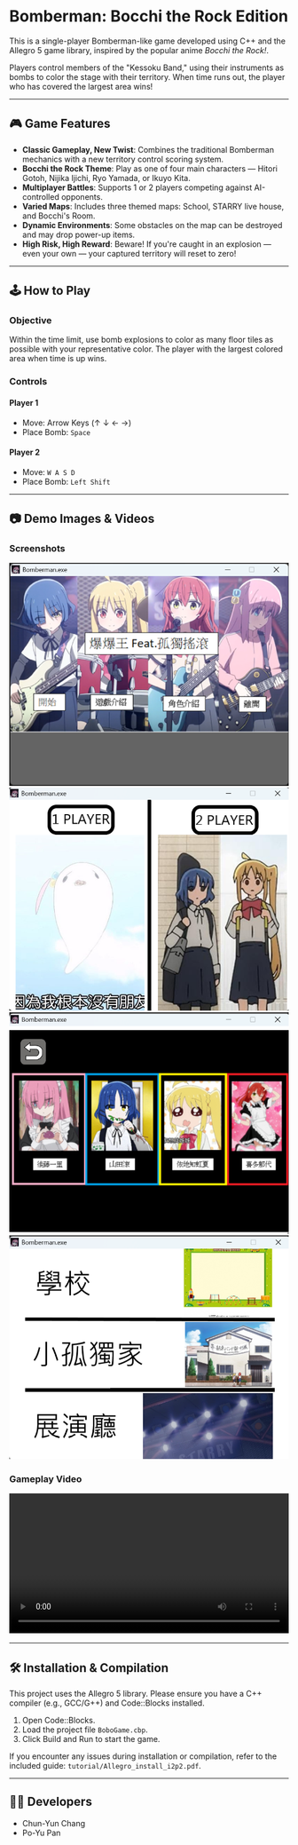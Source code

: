 # Bomberman: Bocchi the Rock Edition

This is a single-player Bomberman-like game developed using C++ and the Allegro 5 game library, inspired by the popular anime *Bocchi the Rock!*.

Players control members of the "Kessoku Band," using their instruments as bombs to color the stage with their territory. When time runs out, the player who has covered the largest area wins!

---

## 🎮 Game Features

* **Classic Gameplay, New Twist**: Combines the traditional Bomberman mechanics with a new territory control scoring system.
* **Bocchi the Rock Theme**: Play as one of four main characters — Hitori Gotoh, Nijika Ijichi, Ryo Yamada, or Ikuyo Kita.
* **Multiplayer Battles**: Supports 1 or 2 players competing against AI-controlled opponents.
* **Varied Maps**: Includes three themed maps: School, STARRY live house, and Bocchi's Room.
* **Dynamic Environments**: Some obstacles on the map can be destroyed and may drop power-up items.
* **High Risk, High Reward**: Beware! If you're caught in an explosion — even your own — your captured territory will reset to zero!

---

## 🕹️ How to Play

### Objective

Within the time limit, use bomb explosions to color as many floor tiles as possible with your representative color. The player with the largest colored area when time is up wins.

### Controls

#### Player 1

* Move: Arrow Keys (↑ ↓ ← →)
* Place Bomb: `Space`

#### Player 2

* Move: `W A S D`
* Place Bomb: `Left Shift`

---

## 📷 Demo Images & Videos

### Screenshots

![Screenshot 1](images/image1.png)
![Screenshot 2](images/image2.png)
![Screenshot 3](images/image3.png)
![Screenshot 4](images/image4.png)

### Gameplay Video

<video controls width="100%">
  <source src="images/vedio.mp4" type="video/mp4">
  Your browser does not support the video tag.
</video>

---

## 🛠️ Installation & Compilation

This project uses the Allegro 5 library. Please ensure you have a C++ compiler (e.g., GCC/G++) and Code::Blocks installed.

1. Open Code::Blocks.
2. Load the project file `BoboGame.cbp`.
3. Click Build and Run to start the game.

If you encounter any issues during installation or compilation, refer to the included guide: `tutorial/Allegro_install_i2p2.pdf`.

---

## 👨‍💻 Developers

* Chun-Yun Chang
* Po-Yu Pan

